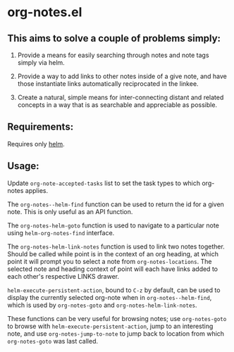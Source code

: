 # org-notes.el

## This aims to solve a couple of problems simply:

1. Provide a means for easily searching through notes and note tags simply
via helm.

2. Provide a way to add links to other notes inside of a give note, and
have those instantiate links automatically reciprocated in the linkee.

3. Create a natural, simple means for inter-connecting distant and related
concepts in a way that is as searchable and appreciable as possible.

## Requirements:

Requires only [helm](https://github.com/emacs-helm/helm). 

## Usage:

Update `org-note-accepted-tasks` list to set the task types to which org-notes
applies.

The `org-notes--helm-find` function can be used to return the id for a given
note.  This is only useful as an API function.

The `org-notes-helm-goto` function is used to navigate to a particular note
using `helm-org-notes-find` interface.

The `org-notes-helm-link-notes` function is used to link two notes
together. Should be called while point is in the context of an org heading, at
which point it will prompt you to select a note from `org-notes-locations`. The
selected note and heading context of point will each have links added to each
other's respective LINKS drawer.

`helm-execute-persistent-action`, bound to `C-z` by default, can be used to
display the currently selected org-note when in `org-notes--helm-find`, which
is used by `org-notes-goto` and `org-notes-helm-link-notes`.

These functions can be very useful for browsing notes; use `org-notes-goto` to
browse with `helm-execute-persistent-action`, jump to an interesting note, and
use `org-notes-jump-to-note` to jump back to location from which
`org-notes-goto` was last called.

